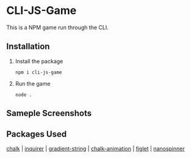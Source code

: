 # CLI-JS-Game
This is a NPM game run through the CLI.

## Installation

1. Install the package

    ```npm i cli-js-game```
2. Run the game

    ```node . ```

## Sameple Screenshots



## Packages Used

[chalk](https://github.com/chalk/chalk) | 
[inquirer](https://github.com/SBoudrias/Inquirer.js) |
[gradient-string](https://github.com/bokub/gradient-string) |
[chalk-animation](https://github.com/bokub/chalk-animation) |
[figlet](https://github.com/patorjk/figlet.js) |
[nanospinner](https://github.com/usmanyunusov/nanospinner)